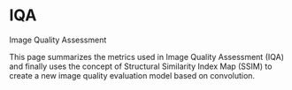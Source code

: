 # IQA
Image Quality Assessment

This page summarizes the metrics used in Image Quality Assessment (IQA) and finally uses the concept of Structural Similarity Index Map (SSIM) to create a new image quality evaluation model based on convolution.
